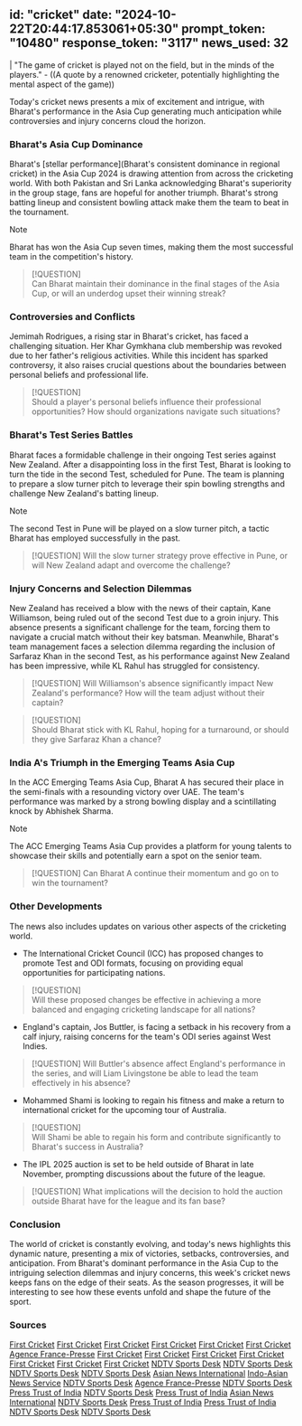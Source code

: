 
id: "cricket"
date: "2024-10-22T20:44:17.853061+05:30"
prompt_token: "10480"
response_token: "3117"
news_used: 32
------
| "The game of cricket is played not on the field, but in the minds of the players." -  ((A quote by a renowned cricketer, potentially highlighting the mental aspect of the game)) 

Today's cricket news presents a mix of excitement and intrigue, with Bharat's performance in the Asia Cup generating much anticipation while controversies and injury concerns cloud the horizon. 

### Bharat's Asia Cup Dominance 

Bharat's [stellar performance](Bharat's consistent dominance in regional cricket) in the Asia Cup 2024 is drawing attention from across the cricketing world. With both Pakistan and Sri Lanka acknowledging Bharat's superiority in the group stage, fans are hopeful for another triumph. Bharat's strong batting lineup and consistent bowling attack make them the team to beat in the tournament.

> [!NOTE]  
> Bharat has won the Asia Cup seven times, making them the most successful team in the competition's history.

> [!QUESTION]  
> Can Bharat maintain their dominance in the final stages of the Asia Cup, or will an underdog upset their winning streak?


### Controversies and Conflicts

Jemimah Rodrigues, a rising star in Bharat's cricket, has faced a challenging situation. Her Khar Gymkhana club membership was revoked due to her father's religious activities. While this incident has sparked controversy, it also raises crucial questions about the boundaries between personal beliefs and professional life. 

> [!QUESTION]  
>  Should a player's personal beliefs influence their professional opportunities? How should organizations navigate such situations? 

### Bharat's Test Series Battles

Bharat faces a formidable challenge in their ongoing Test series against New Zealand. After a disappointing loss in the first Test, Bharat is looking to turn the tide in the second Test, scheduled for Pune. The team is planning to prepare a slow turner pitch to leverage their spin bowling strengths and challenge New Zealand's batting lineup. 

> [!NOTE] 
>  The second Test in Pune will be played on a slow turner pitch, a tactic Bharat has employed successfully in the past.

> [!QUESTION] 
> Will the slow turner strategy prove effective in Pune, or will New Zealand adapt and overcome the challenge? 

###  Injury Concerns and Selection Dilemmas

New Zealand has received a blow with the news of their captain, Kane Williamson, being ruled out of the second Test due to a groin injury. This absence presents a significant challenge for the team, forcing them to navigate a crucial match without their key batsman. Meanwhile, Bharat's team management faces a selection dilemma regarding the inclusion of Sarfaraz Khan in the second Test, as his performance against New Zealand has been impressive, while KL Rahul has struggled for consistency.

> [!QUESTION] 
> Will Williamson's absence significantly impact New Zealand's performance? How will the team adjust without their captain?

> [!QUESTION]  
>  Should Bharat stick with KL Rahul, hoping for a turnaround, or should they give Sarfaraz Khan a chance? 

###  India A's Triumph in the Emerging Teams Asia Cup 

In the ACC Emerging Teams Asia Cup, Bharat A has secured their place in the semi-finals with a resounding victory over UAE. The team's performance was marked by a strong bowling display and a scintillating knock by Abhishek Sharma.

> [!NOTE] 
>  The ACC Emerging Teams Asia Cup provides a platform for young talents to showcase their skills and potentially earn a spot on the senior team.

> [!QUESTION] 
>  Can Bharat A continue their momentum and go on to win the tournament? 

###  Other Developments 

The news also includes updates on various other aspects of the cricketing world. 

- The International Cricket Council (ICC) has proposed changes to promote Test and ODI formats, focusing on providing equal opportunities for participating nations. 
> [!QUESTION]  
> Will these proposed changes be effective in achieving a more balanced and engaging cricketing landscape for all nations?

- England's captain, Jos Buttler, is facing a setback in his recovery from a calf injury, raising concerns for the team's ODI series against West Indies.
> [!QUESTION] 
> Will Buttler's absence affect England's performance in the series, and will Liam Livingstone be able to lead the team effectively in his absence?

- Mohammed Shami is looking to regain his fitness and make a return to international cricket for the upcoming tour of Australia.
> [!QUESTION]  
> Will Shami be able to regain his form and contribute significantly to Bharat's success in Australia?

- The IPL 2025 auction is set to be held outside of Bharat in late November, prompting discussions about the future of the league.
> [!QUESTION] 
> What implications will the decision to hold the auction outside Bharat have for the league and its fan base?

###  Conclusion 

The world of cricket is constantly evolving, and today's news highlights this dynamic nature, presenting a mix of victories, setbacks, controversies, and anticipation. From Bharat's dominant performance in the Asia Cup to the intriguing selection dilemmas and injury concerns, this week's cricket news keeps fans on the edge of their seats. As the season progresses, it will be interesting to see how these events unfold and shape the future of the sport.

### Sources

[First Cricket](https://www.firstpost.com/firstcricket/sports-news/icc-cricket-committee-test-odi-explained-rules-playing-conditions-13827900.html)
[First Cricket](https://www.firstpost.com/firstcricket/sports-news/jemimah-rodrigues-khar-gymkhana-membership-cancelled-religion-conversion-allegations-13827814.html)
[First Cricket](https://www.firstpost.com/firstcricket/sports-news/pune-cricket-stadium-pitch-report-india-vs-new-zealand-2nd-test-13827785.html)
[First Cricket](https://www.firstpost.com/firstcricket/sports-news/rishabh-pant-declared-fit-for-second-india-vs-new-zealand-test-in-pune-13827776.html)
[First Cricket](https://www.firstpost.com/firstcricket/sports-news/ind-vs-nz-kane-williamson-ruled-out-of-second-india-vs-new-zealand-test-13827773.html)
[First Cricket](https://www.firstpost.com/firstcricket/sports-news/acc-emerging-teams-asia-cup-india-a-vs-uae-abhishek-sharma-rasikh-salam-13827754.html)
[Agence France-Presse](https://www.firstpost.com/firstcricket/sports-news/jos-buttler-calf-injury-setback-west-indies-vs-england-odi-series-13827736.html)
[First Cricket](https://www.firstpost.com/firstcricket/sports-news/ishan-kishan-returns-india-a-squad-australia-tour-ruturaj-gaikwad-bcci-13827742.html)
[First Cricket](https://www.firstpost.com/firstcricket/sports-news/india-a-vs-uae-live-score-emerging-asia-cup-scorecard-streaming-al-amerat-cricket-ground-live-blog-13827692.html)
[First Cricket](https://www.firstpost.com/firstcricket/sports-news/washington-sundar-indian-test-squad-reasons-13827641.html)
[First Cricket](https://www.firstpost.com/firstcricket/sports-news/ms-dhoni-no-confirmation-for-ipl-2025-chennai-super-kings-13827636.html)
[First Cricket](https://www.firstpost.com/firstcricket/sports-news/mohammed-shami-is-pain-free-and-plans-to-play-a-couple-of-ranji-trophy-matches-for-bengal-13827616.html)
[First Cricket](https://www.firstpost.com/firstcricket/sports-news/icc-womens-t20-world-cup-prize-money-in-indian-rupees-new-zealand-india-13827580.html)
[First Cricket](https://www.firstpost.com/firstcricket/sports-news/india-vs-new-zealand-second-test-kl-rahul-sarfaraz-khan-shubman-gill-parthiv-patel-13827602.html)
[NDTV Sports Desk](https://sports.ndtv.com/india-vs-new-zealand-2024/common-sense-lacking-ex-india-stars-damning-verdict-on-rohit-sharma-gautam-gambhir-after-new-zealand-loss-6837703)
[NDTV Sports Desk](https://sports.ndtv.com/cricket/bangladesh-fight-to-prevent-innings-defeat-after-stunning-century-by-south-africas-kyle-verreynne-6848366)
[NDTV Sports Desk](https://sports.ndtv.com/cricket/bangladesh-vs-south-africa-1st-test-day-2-live-score-updates-6844320)
[NDTV Sports Desk](https://sports.ndtv.com/cricket/gaaliyan-de-rahe-pakistan-star-blasted-by-compatriot-for-aggressive-send-off-to-abhishek-sharma-6848145)
[Asian News International](https://sports.ndtv.com/cricket/india-star-jemimah-rodrigues-gymkhana-membership-revoked-over-fathers-religious-activity-6847567)
[Indo-Asian News Service](https://sports.ndtv.com/cricket/david-warner-set-to-come-out-of-retirement-for-india-tests-australia-star-drops-bombshell-6847159)
[NDTV Sports Desk](https://sports.ndtv.com/india-vs-new-zealand-2024/better-if-he-hadnt-bowled-ravichandran-ashwins-fifth-bowler-status-in-2nd-test-baffles-ex-india-opener-6840646)
[Agence France-Presse](https://sports.ndtv.com/cricket/england-pick-rehan-ahmed-as-third-spinner-for-deciding-pakistan-test-6846744)
[NDTV Sports Desk](https://sports.ndtv.com/cricket/people-want-to-see-that-australia-star-marnus-labuschagne-says-he-can-bowl-bouncers-wants-to-test-indias-virat-kohli-6840717)
[Press Trust of India](https://sports.ndtv.com/india-vs-new-zealand-2024/on-sarfaraz-khan-vs-kl-rahul-question-india-coachs-blunt-no-point-sugarcoating-remark-6846199)
[NDTV Sports Desk](https://sports.ndtv.com/india-vs-new-zealand-2024/sarfaraz-khan-will-sit-out-but-bcci-sent-triple-centurion-reminder-on-india-xi-for-2nd-test-6839433)
[Press Trust of India](https://sports.ndtv.com/cricket/were-here-to-make-amends-pat-cummins-ahead-of-border-gavaskar-trophy-vs-india-6845435)
[Asian News International](https://sports.ndtv.com/cricket/icc-hall-of-famer-cook-expresses-admiration-for-englands-bazball-of-cricket-6845267)
[NDTV Sports Desk](https://sports.ndtv.com/india-vs-new-zealand-2024/is-r-ashwin-not-fully-fit-ex-india-star-questions-inclusion-of-washington-sundar-for-new-zealand-tests-6842071)
[Press Trust of India](https://sports.ndtv.com/cricket/mumbai-indians-kolkata-knight-riders-among-five-ipl-franchises-bidding-for-teams-in-the-hundred-report-6844545)
[Press Trust of India](https://sports.ndtv.com/cricket/polly-inglis-earns-maiden-call-up-as-new-zealand-name-squad-for-womens-odi-series-against-india-6844553)
[NDTV Sports Desk](https://sports.ndtv.com/cricket/exclusive-mohammed-shami-keen-on-australia-tour-set-to-take-domestic-cricket-route-6844999)
[NDTV Sports Desk](https://sports.ndtv.com/cricket/giant-windbreaks-outsized-fans-and-patio-heaters-heres-how-pakistan-aim-to-beat-england-in-3rd-test-6839293)

